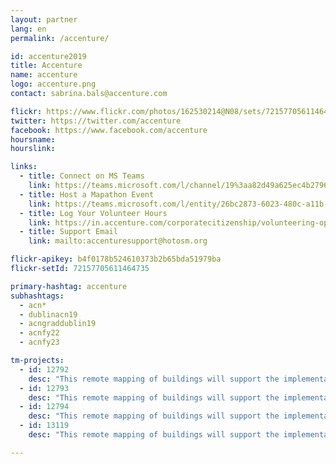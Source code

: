 ```yaml
---
layout: partner
lang: en
permalink: /accenture/

id: accenture2019
title: Accenture
name: accenture
logo: accenture.png
contact: sabrina.bals@accenture.com

flickr: https://www.flickr.com/photos/162530214@N08/sets/72157705611464735/
twitter: https://twitter.com/accenture
facebook: https://www.facebook.com/accenture
hoursname:
hourslink:

links:
  - title: Connect on MS Teams
    link: https://teams.microsoft.com/l/channel/19%3aa82d49a625ec4b2796fb596b99403cf7%40thread.skype/Missing%2520Maps?groupId=850f4fb3-b038-4438-b589-e01b89277e21&tenantId=e0793d39-0939-496d-b129-198edd916feb
  - title: Host a Mapathon Event
    link: https://teams.microsoft.com/l/entity/26bc2873-6023-480c-a11b-76b66605ce8c/_djb2_msteams_prefix_3511410082?context=%7B%22subEntityId%22%3Anull%2C%22channelId%22%3A%2219%3Aa82d49a625ec4b2796fb596b99403cf7%40thread.skype%22%7D&groupId=850f4fb3-b038-4438-b589-e01b89277e21&tenantId=e0793d39-0939-496d-b129-198edd916feb
  - title: Log Your Volunteer Hours
    link: https://in.accenture.com/corporatecitizenship/volunteering-opportunity/virtual-volunteering/
  - title: Support Email
    link: mailto:accenturesupport@hotosm.org

flickr-apikey: b4f0178b524610373b2b65bda51979ba
flickr-setId: 72157705611464735

primary-hashtag: accenture
subhashtags:
  - acn*
  - dublinacn19
  - acngraddublin19
  - acnfy22
  - acnfy23

tm-projects:
  - id: 12792
    desc: "This remote mapping of buildings will support the implementation of planned activities and largely the generation of data for humanitarian activities in the identified provinces."
  - id: 12793
    desc: "This remote mapping of buildings will support the implementation of planned activities and largely the generation of data for humanitarian activities in the identified provinces."
  - id: 12794
    desc: "This remote mapping of buildings will support the implementation of planned activities and largely the generation of data for humanitarian activities in the identified provinces."
  - id: 13119
    desc: "This remote mapping of buildings will support the implementation of planned activities and largely the generation of data for humanitarian activities in the identified provinces."

---
```

